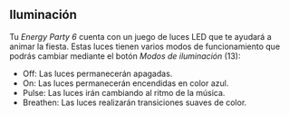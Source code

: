 ## Iluminación

Tu *Energy Party 6* cuenta con un juego de luces LED que te ayudará a animar la fiesta. Estas luces tienen varios modos de funcionamiento que podrás cambiar mediante el botón *Modos de iluminación* (13):

  - Off: Las luces permanecerán apagadas.
  - On: Las luces permanecerán encendidas en color azul.
  - Pulse: Las luces irán cambiando al ritmo de la música.
  - Breathen: Las luces realizarán transiciones suaves de color.
